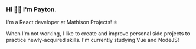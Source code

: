 ### Hi 👋🏻 I'm Payton.
 I'm a React developer at Mathison Projects! ⚛
 
When I'm not working, I like to create and improve personal side projects to practice newly-acquired skills. I'm currently studying Vue and NodeJS!


